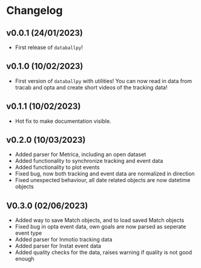 # Changelog

<!--next-version-placeholder-->

## v0.0.1 (24/01/2023)

- First release of `databallpy`!

## v0.1.0 (10/02/2023)

- First version of `databallpy` with utilities! You can now read in data from tracab and opta and create short videos of the tracking data!

## v0.1.1 (10/02/2023)

- Hot fix to make documentation visible.

## v0.2.0 (10/03/2023)

- Added parser for Metrica, including an open dataset
- Added functionality to synchronize tracking and event data
- Added functionality to plot events
- Fixed bug, now both tracking and event data are normalized in direction
- Fixed unexpected behaviour, all date related objects are now datetime objects

## V0.3.0 (02/06/2023)

- Added way to save Match objects, and to load saved Match objects
- Fixed bug in opta event data, own goals are now parsed as seperate event type
- Added parser for Inmotio tracking data
- Added parser for Instat event data
- Added quality checks for the data, raises warning if quality is not good enough


